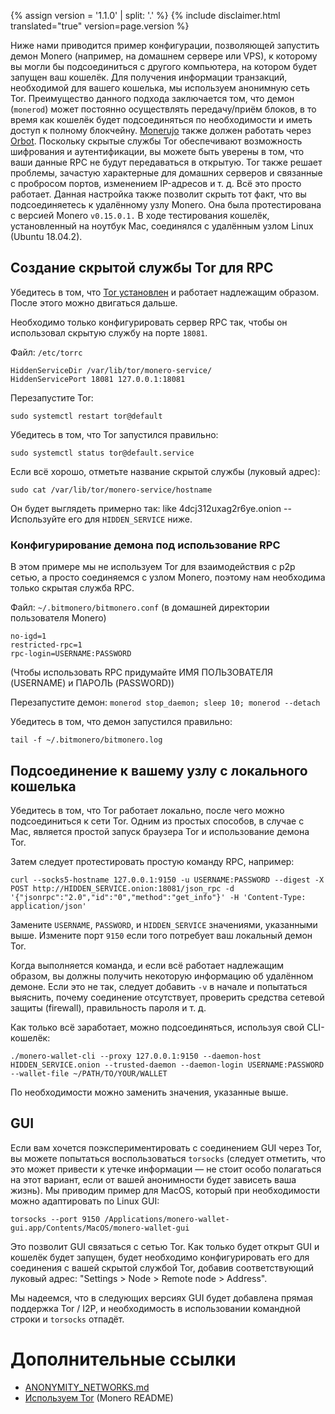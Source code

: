{% assign version = '1.1.0' | split: '.' %}
{% include disclaimer.html translated="true" version=page.version %}

Ниже нами приводится пример конфигурации, позволяющей запустить демон Monero (например, на домашнем сервере или VPS), к которому вы могли бы подсоединиться с другого компьютера, на котором будет запущен ваш кошелёк. Для получения информации транзакций, необходимой для вашего кошелька, мы используем анонимную сеть Tor. Преимущество данного подхода заключается том, что демон (`monerod`) может постоянно осуществлять передачу/приём блоков, в то время как кошелёк будет подсоединяться по необходимости и иметь доступ к полному блокчейну. [Monerujo](https://www.monerujo.io/) также должен работать через [Orbot](https://guardianproject.info/apps/org.torproject.android/). Поскольку скрытые службы Tor обеспечивают возможность шифрования и аутентификации, вы можете быть уверены в том, что ваши данные RPC не будут передаваться в открытую. Tor также решает проблемы, зачастую характерные для домашних серверов и связанные с пробросом портов, изменением IP-адресов и т. д. Всё это просто работает. Данная настройка также позволит скрыть тот факт, что вы подсоединяетесь к удалённому узлу Monero. Она была протестирована с версией Monero `v0.15.0.1.` В ходе тестирования кошелёк, установленный на ноутбук Mac, соединялся с удалённым узлом Linux (Ubuntu 18.04.2).

## Создание скрытой службы Tor для RPC

Убедитесь в том, что [Tor установлен](https://community.torproject.org/relay/setup/bridge/debian-ubuntu/) и работает надлежащим образом. После этого можно двигаться дальше.

Необходимо только конфигурировать сервер RPC так, чтобы он использовал скрытую службу на порте `18081`.

Файл: `/etc/torrc`

```
HiddenServiceDir /var/lib/tor/monero-service/
HiddenServicePort 18081 127.0.0.1:18081
```
Перезапустите Tor:
```
sudo systemctl restart tor@default
```

Убедитесь в том, что Tor запустился правильно:
```
sudo systemctl status tor@default.service
```

Если всё хорошо, отметьте название скрытой службы (луковый адрес):
```
sudo cat /var/lib/tor/monero-service/hostname
```
Он будет выглядеть примерно так: like 4dcj312uxag2r6ye.onion -- Используйте его для `HIDDEN_SERVICE` ниже.

### Конфигурирование демона под использование RPC

В этом примере мы не используем Tor для взаимодействия с p2p сетью, а просто соединяемся с узлом Monero, поэтому нам необходима только скрытая служба RPC.

Файл: `~/.bitmonero/bitmonero.conf` (в домашней директории пользователя Monero)

```
no-igd=1
restricted-rpc=1
rpc-login=USERNAME:PASSWORD
```
(Чтобы использовать RPC придумайте ИМЯ ПОЛЬЗОВАТЕЛЯ (USERNAME) и ПАРОЛЬ (PASSWORD))

Перезапустите демон: `monerod stop_daemon; sleep 10; monerod --detach`

Убедитесь в том, что демон запустился правильно:
```
tail -f ~/.bitmonero/bitmonero.log
```

## Подсоединение к вашему узлу с локального кошелька

Убедитесь в том, что Tor работает локально, после чего можно подсоединиться к сети Tor. Одним из простых способов, в случае с Mac, является простой запуск браузера Tor и использование демона Tor.

Затем следует протестировать простую команду RPC, например:
```
curl --socks5-hostname 127.0.0.1:9150 -u USERNAME:PASSWORD --digest -X POST http://HIDDEN_SERVICE.onion:18081/json_rpc -d '{"jsonrpc":"2.0","id":"0","method":"get_info"}' -H 'Content-Type: application/json'
```
Замените `USERNAME`, `PASSWORD`, и `HIDDEN_SERVICE` значениями, указанными выше. Измените порт `9150` если того потребует ваш локальный демон Tor.

Когда выполняется команда, и если всё работает надлежащим образом, вы должны получить некоторую информацию об удалённом демоне. Если это не так, следует добавить ` -v ` в начале и попытаться выяснить, почему соединение отсутствует, проверить средства сетевой защиты (firewall), правильность пароля и т. д.

Как только всё заработает, можно подсоединяться, используя свой CLI-кошелёк:
```
./monero-wallet-cli --proxy 127.0.0.1:9150 --daemon-host HIDDEN_SERVICE.onion --trusted-daemon --daemon-login USERNAME:PASSWORD --wallet-file ~/PATH/TO/YOUR/WALLET
```
По необходимости можно заменить значения, указанные выше.

## GUI

Если вам хочется поэкспериментировать с соединением GUI через Tor, вы можете попытаться воспользоваться `torsocks` (следует отметить, что это может привести к утечке информации — не стоит особо полагаться на этот вариант, если от вашей анонимности будет зависеть ваша жизнь). Мы приводим пример для MacOS, который при необходимости можно адаптировать по Linux GUI:
```
torsocks --port 9150 /Applications/monero-wallet-gui.app/Contents/MacOS/monero-wallet-gui
```

Это позволит GUI связаться с сетью Tor. Как только будет открыт GUI и кошелёк будет запущен, будет необходимо конфигурировать его для соединения с вашей скрытой службой Tor, добавив соответствующий луковый адрес: "Settings > Node > Remote node > Address".

Мы надеемся, что в следующих версиях GUI будет добавлена прямая поддержка Tor / I2P, и необходимость в использовании командной строки и `torsocks` отпадёт.

# Дополнительные ссылки

* [ANONYMITY_NETWORKS.md](https://github.com/monero-project/monero/blob/master/ANONYMITY_NETWORKS.md)
* [Используем Tor](https://github.com/monero-project/monero#using-tor) (Monero README)

